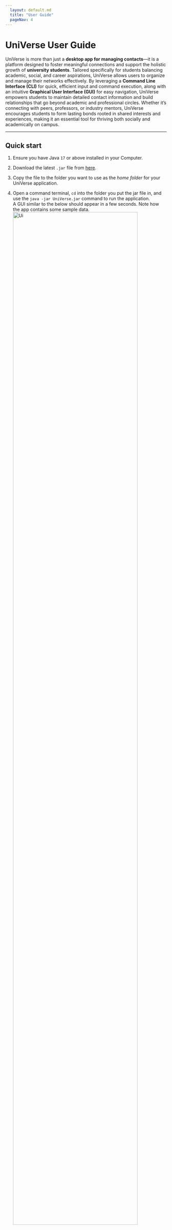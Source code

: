```yaml
---
  layout: default.md
  title: "User Guide"
  pageNav: 4
---
```


# UniVerse User Guide


UniVerse is more than just a **desktop app for managing contacts**—it is a platform designed to foster meaningful connections and support the holistic growth of **university students**. Tailored specifically for students balancing academic, social, and career aspirations, UniVerse allows users to organize and manage their networks effectively. By leveraging a **Command Line Interface (CLI)** for quick, efficient input and command execution, along with an intuitive **Graphical User Interface (GUI)** for easy navigation, UniVerse empowers students to maintain detailed contact information and build relationships that go beyond academic and professional circles. Whether it’s connecting with peers, professors, or industry mentors, UniVerse encourages students to form lasting bonds rooted in shared interests and experiences, making it an essential tool for thriving both socially and academically on campus.

<!-- * Table of Contents -->

<page-nav-print />

---

<div style="page-break-after: always;"></div>

## Quick start

1. Ensure you have Java `17` or above installed in your Computer.

2. Download the latest `.jar` file from [here](https://github.com/AY2425S1-CS2103T-T17-1/tp/releases).

3. Copy the file to the folder you want to use as the _home folder_ for your UniVerse application.

4. Open a command terminal, `cd` into the folder you put the jar file in, and use the `java -jar UniVerse.jar` command
   to run the application.<br>
   A GUI similar to the below should appear in a few seconds. Note how the app contains some sample data.<br>
   <img src="images/Ui.png" alt="Ui" style="width: 90%;">

5. Type the command in the command box and press **Enter** to execute it. e.g. typing **`help`** and pressing **Enter** will
   open the help window.<br>
   Some example commands you can try:

    - `list`: Lists all contacts.
    - `add n/John Doe p/98765432 e/johnd@example.com a/311, Clementi Ave 2, #02-25 u/NUS m/Computer Science b/13-12-2003`:
      Adds a contact named **John Doe** to UniVerse.

      <box type="info" seamless>
      
      **Note**: The `add` command supports **optional fields** such as:
        - `w/WORK_EXPERIENCE`: Specifies past work or internships (e.g., `w/Intern,Google,2023`).
        - `i/INTEREST`: Adds interests to a contact (e.g., `i/Photography`).
        - `t/TAG`: Tags to label the contact (e.g., `t/friends`).
      
      </box>

      These fields can be added to make contact information more detailed. Here’s an example with optional fields included:
      ```markdown
       add n/Alice Tan p/91234567 e/alice@example.com a/Blk 123 Clementi Ave 3, #05-10 u/NTU m/Engineering b/15-04-2000 w/Intern,Google,2023 i/Photography t/friend
      ```

    - `addi in/1 i/Reading`:
      Adds an interest called **Reading** to the contact at index 1.
    - `findu u/NUS`: Finds all contacts studying at **NUS**.
    - `findi i/Swimming`: Finds all contacts whose interests include **Swimming**.
    - `exit`: Exits the app.
   

6. Refer to the [Features](#features) below for details of each command.

---

<div style="page-break-after: always;"></div>

## Features

<box type="info" seamless>

**Notes about the command format:**<br>

- Words in `UPPER_CASE` are the parameters to be supplied by the user.<br>
  e.g. in `add n/NAME`, `NAME` is a parameter which can be used as `add n/John Doe`.

- Note that name cannot include prefixes that are already part of our commands.

- Items in square brackets are optional.<br>
  e.g `n/NAME [t/TAG]` can be used as `n/John Doe t/friend` or as `n/John Doe`.

- Items with `…`​ after them can be used multiple times including zero times.<br>
  e.g. `[t/TAG]…​` can be used as ` ` (i.e. 0 times), `t/friend`, `t/friend t/family` etc.

- Work experience parameter `[w/WORK_EXPERIENCE]` can only be used one time. <br>

- Parameters can be in any order.<br>
  e.g. if the command specifies `n/NAME p/PHONE_NUMBER`, `p/PHONE_NUMBER n/NAME` is also acceptable.

- Extraneous parameters for commands that do not take in parameters (such as `help`, `list`, `exit` and `clear`) will be ignored.<br>
  e.g. if the command specifies `help 123`, it will be interpreted as `help`.

- If you are using a PDF version of this document, be careful when copying and pasting commands that span multiple lines as space characters surrounding line-breaks may be omitted when copied over to the application.
  </box>

### Viewing help : `help`

_Shows a message explaning how to access the help page._

![help message](images/helpMessage.png)

**Format**: `help`

<br>

### Adding a person: `add`

_Adds a new person to UniVerse with their contact information._

**Format**:
```plaintext
add n/NAME p/PHONE_NUMBER e/EMAIL a/ADDRESS u/UNIVERSITY m/MAJOR b/BIRTHDATE [w/WORK_EXPERIENCE] [i/INTEREST]... [t/TAG]...
```

**Parameters**:

- `n/NAME`: Full name of the contact.
- `p/PHONE_NUMBER`: Numeric input of any length.
- `e/EMAIL`: Email address in `local-part@domain` format.
- `a/ADDRESS`: Contact's address.
- `u/UNIVERSITY`: University name (case-sensitive).
- `m/MAJOR`: Major or field of study (case-sensitive).
- `b/BIRTHDATE`: Date of birth in `dd-mm-yyyy` format.
- `[w/WORK_EXPERIENCE]`: Work experience in the format `ROLE,COMPANY,YEAR`, where role, company, and year are capitalised.
- `[i/INTEREST]...`: Interests of the contact (case-sensitive).
- `[t/TAG]...`: Tags for categorisation (case-sensitive).

<box type="info" seamless>

**Notes**:
- Contacts can have the same names but different phone numbers.

</box>

**Examples**:

1. Adding a person with work experience and interests:
   ```plaintext
   add n/John Doe p/98765432 e/johnd@example.com a/311, Clementi Ave 2, #02-25 u/NUS m/Computer Science b/13-12-2003 w/Intern,Google,2023 i/Swimming t/friends
   ```
   **Expected output**:
   ```plaintext
   New person added: John Doe; Phone: 98765432; Email: johnd@example.com; Address: 311, Clementi Ave 2, #02-25; Work Experience: Intern,Google,2023; Tags: [[friends]]; University: NUS; Major: Computer Science; Interests: [Swimming]
   ```

2. Adding a person with minimal fields:
   ```plaintext
   add n/Betsy Crowe p/98765431 e/betsycrowe@example.com a/Bishan Street 22, #02-12 u/NTU m/Engineering b/01-01-2001
   ```
   **Expected output**:
   ```plaintext
   New person added: Betsy Crowe; Phone: 98765431; Email: betsycrowe@example.com; Address: Bishan Street 22, #02-12; Work Experience: ; Tags: []; University: NTU; Major: Engineering; Interests: []
   ```

<box type="warning" seamless>

**Caution**:
- Ensure the email follows the `local-part@domain` format.
- The command accepts only one work experience entry per contact.

</box>

<br>

### Adding fields to an existing contact

#### Adding Interests: `addi`

_Adds interest(s) to an existing contact._

**Format**:
```plaintext
addi in/INDEX i/INTEREST...
```

**Parameters**:

- `in/INDEX`: Index of the contact to which you wish to add interests. It must be a number from 1 to the total number of existing contacts.
- `i/INTEREST...`: Interests to add. You can add multiple interests in a single command, with each interest limited to 20 characters.

<box type="info" seamless>

**Note**:
- Only newly added interests (i.e., interests not already part of the contact's list) will appear in the confirmation message and be added.
- Each new interest will automatically be capitalised.

</box>

<box type="warning" seamless>

**Caution**:
- Interests should not exceed **20 characters** per interest. Adding interests longer than this limit may cause them to be cut off in the UI display. For example, using `addi in/1 i/VeryLongInterestNameExceedingLimit` will save the interest but may not display fully.

</box>

**Examples**:

1. Adding a single interest:
   ```plaintext
   addi in/1 i/Swimming
   ```
   **Expected output**:
   ```plaintext
   New interests added to Alex Yeoh: [Swimming]
   ```

2. Adding multiple interests:
   ```plaintext
   addi in/2 i/Swimming i/Cycling
   ```
   **Expected output**:
   ```plaintext
   New interests added to Betsy Crower: [Cycling, Swimming]
   ```

<br>

#### Adding Work Experience: `addw`


_Adds work experience to an existing contact._

**Format**:
```plaintext
addw in/INDEX w/ROLE,COMPANY,YEAR
```

**Parameters**:

- `in/INDEX`: Index of the contact to which you wish to add work experience. It must be a number from 1 to the total number of existing contacts.
- `w/ROLE,COMPANY,YEAR`: Work experience details.
    - `ROLE`: One word, capitalised, alphabetic.
    - `COMPANY`: One word, capitalised, may include `&` and `-`, but not as the first character.
    - `YEAR`: A four-digit year.
  
<box type="warning" seamless>

**Caution**:
There should be no spacings between role, company, and year.

</box>
<box type="info" seamless>

**Note**:
Adding work experience to a contact with an existing entry will overwrite the old data.

</box>

**Examples**:

1. Adding a work experience entry:
   ```plaintext
   addw in/1 w/Engineer,Google,2023
   ```
   **Expected output**:
   ```plaintext
   Alex Yeoh work experience replaced to: Engineer,Google,2023
   ```

2. Overwriting work experience:
   ```plaintext
   addw in/2 w/Intern,Johnson&Johnson,2024
   ```
   **Expected output**:
   ```plaintext
   Betsy Crower work experience replaced to: Intern,Johnson&Johnson,2024
   ```

<br>

### Listing all persons: `list`

_Displays a list of all contacts in UniVerse._

**Format**:
```plaintext
list
```

<br>

### Editing a person: `edit`

_Edits an existing person’s information in UniVerse._

**Format**:
```plaintext
edit INDEX [n/NAME] [p/PHONE] [e/EMAIL] [a/ADDRESS] [t/TAG] [b/BIRTHDATE] [i/INTEREST] [w/WORK_EXPERIENCE] [m/MAJOR] [u/UNIVERSITY]...
```

**Parameters**:

- `INDEX`: Index of the contact to edit, as shown in the displayed list. It must be a number from 1 to the total number of existing contacts.
- `[n/NAME]`: Updated name for the contact.
- `[p/PHONE]`: Updated phone number.
- `[e/EMAIL]`: Updated email address.
- `[a/ADDRESS]`: Updated address.
- `[t/TAG]`: New tags to replace existing ones (case-sensitive).
- `[b/BIRTHDATE]`: Updated birthdate in `dd-mm-yyyy` format.
- `[i/INTEREST]`: New interests to replace existing ones (case-sensitive).
- `[w/WORK_EXPERIENCE]`: Updated work experience in `ROLE,COMPANY,YEAR` format.
- `[m/MAJOR]`: Updated major or field of study (case-sensitive).
- `[u/UNIVERSITY]`: Updated university (case-sensitive).

<box type="info" seamless>

**Notes**:
- At least one of the optional fields must be provided.
- Existing values are replaced by the new input values.
- **Removing Fields**: Use an empty parameter to remove values.
    - `i/`: Removes all interests.
    - `w/`: Removes work experience.
    - `t/`: Removes all tags.

</box>

**Examples**:

1. Edit phone number and email:
   ```plaintext
   edit 1 p/91234547 e/johndoe@example.com
   ```
   **Expected output**:
   ```plaintext
   Edited Person: Alex Yeoh; Phone: 91234547; Email: johndoe@example.com; Address: Blk 30 Geylang Street 29, #06-40; Work Experience: Engineer,Google,2023; Tags: [[friends]]; University: nus; Major: Business; Interests: [reading, cycling, Swimming]
   ```

2. Edit name and remove all tags:
   ```plaintext
   edit 2 n/Betsy Crower t/
   ```
   **Expected output**:
   ```plaintext
   Edited Person: Betsy Crower; Phone: 99272758; Email: berniceyu@example.com; Address: Blk 30 Lorong 3 Serangoon Gardens, #07-18; Work Experience: Engineer,Microsoft,2023; Tags: []; University: NTU; Major: engineering; Interests: [swimming]
   ```

3. Remove all interests from a contact:
   ```plaintext
   edit 3 i/
   ```
   **Expected output**:
   ```plaintext
   Edited Person: Charlotte Oliveiro; Phone: 93210283; Email: charlotte@example.com; Address: Blk 11 Ang Mo Kio Street 74, #11-04; Work Experience: Manager,Amazon,2024; Tags: []; University: SMU; Major: Accounting; Interests: []
   ```

4. Remove work experience:
   ```plaintext
   edit 4 w/
   ```
   **Expected output**:
   ```plaintext
   Edited Person: David Li; Phone: 91031282; Email: lidavid@example.com; Address: Blk 436 Serangoon Gardens Street 26, #16-43; Work Experience: ; Tags: [[family]]; University: NUS; Major: Law; Interests: [Reading, Traveling, Photography]
   ```
   
<br>

### Finding contacts 
#### Finding Contacts by Name: `find`

_Finds persons whose names contain any of the given keywords._

**Format**:
```plaintext
find KEYWORD [MORE_KEYWORDS]
```

**Parameters**:

- `KEYWORD`: One or more keywords to search for within names. The search is case-insensitive.

<box type="tip" seamless>

**Tip**: Type `list` to view the full list of contacts again.
</box>

**Notes**:

- The search is case-insensitive. E.g., `hans` matches `Hans`.
- The order of keywords does not matter. E.g., `Hans Bo` matches `Bo Hans`.
- Only full words are matched; e.g., `Han` does not match `Hans`.
- At least one keyword must match (OR search).

**Examples**:

1. Search for a contact by name:
   ```plaintext
   find John
   ```
   **Expected output**:
   ```plaintext
   2 persons listed!
   ```

2. Search using multiple keywords:
   ```plaintext
   find bob lee
   ```
   **Expected output**:
   ```plaintext
   2 persons listed!
   ```
   Displays `Bob Chen` and `Catherine Lee`

  <img src="images/findBobLeeResult.png" alt="result for 'find bob lee'" style="width: 80%;">

<br>
<br>

#### Finding Contacts by Interest: `findi`

_Finds contacts with specific interests._

**Format**:
```plaintext
findi i/INTEREST
```

**Parameters**:

- `i/INTEREST`: Interest to search for. **Partial matches** are allowed.

<box type="info" seamless>

**Note**: The search matches any contact with an interest that partially matches the provided keyword.
</box>

**Examples**:

1. Exact match search for "Swimming":
   ```plaintext
   findi i/swimming
   ```
   **Expected output**:
   ```plaintext
   Found 1 person that have similar interest
   ```
    <img src="images/findPplSwimming.png" alt="Result for 'findi i/swimming'" style="width: 70%;">

<br>

2. Partial match search for "swim":
   ```plaintext
   findi i/swim
   ```
   **Expected output**:
   ```plaintext
   Found 3 people that have similar interest
   ```
  

<box type="warning" seamless>

**Caution**:
- **Searching by multiple interests is not supported** and will trigger an error message.

Invalid formats:
```plaintext
findi i/reading i/swimming
findi i/reading,i/swimming
findi i/reading, i/swimming
findi i/reading swimming
findi i/reading,swimming
findi i/reading, swimming
```
</box>

<br>


#### Finding Contacts by Work Experience: `findw`

_Finds contacts with specific work experiences based on **company** and optionally **role** and **year**._

**Format**:
```plaintext
findw w/ROLE,COMPANY,YEAR
```

**Parameters**:

- `COMPANY`: Required. Name of the company.
- `ROLE`: Optional. Position held at the company.
- `YEAR`: Optional. Year of employment at the company.

<box type="info" seamless>

**Note**: `ROLE` and `YEAR` are optional, but `COMPANY` must always be specified.
</box>

**Examples**:

1. Find all contacts who worked at Google:
   ```plaintext
   findw w/Google
   ```
   **Expected output**:
   ```plaintext
   Found 6 people who have worked or are working at Google
   ```

2. Find contacts who interned at Google:
   ```plaintext
   findw w/Intern,Google
   ```
   **Expected output**:
   ```plaintext
   Found 4 people who have worked or are working as Intern at Google
   ```

3. Find contacts who interned at Google in 2024:
   ```plaintext
   findw w/Intern,Google,2024
   ```
   **Expected output**:
   ```plaintext
   Found 1 person who has worked or is working as Intern at Google in 2024
   ```
   <img src="images/findwInternGoogle2024.png" alt="Result for 'findw w/Intern,Google,2024'" style="width: 70%;">


<br>

#### Finding Contacts by University: `findu`

_Finds contacts associated with a specific university from the currently displayed list._

**Format**:
```plaintext
findu u/UNIVERSITY
```

**Parameters**:

- `u/UNIVERSITY`: The university to search for. This field is **case-sensitive**, and **partial matches** are supported.

<box type="tip" seamless>

**Tip**: University name is case-insensitive.
</box>

<box type="info" seamless>

**Note**:
The `findu` command searches within the **current list of displayed contacts**. To search the full contact list, type `list` before using `findu`.

**Example Workflow**:
1. Type `list` to display all contacts.
2. Use `findu u/NUS` to filter and show only contacts from NUS.
</box>

**Examples**:

1. **Exact Match**:
   ```plaintext
   findu u/SUTD
   ```
   **Expected output**:
   ```plaintext
   Found 1 person in SUTD
   ```

2. **Partial Match**:
   ```plaintext
   findu u/SUT
   ```
   **Expected output**:
   ```plaintext
   Found 1 person in SUT
   ```



<br>

#### Finding Contacts by Major: `findm`

_Finds contacts with a specific major from the currently displayed list._

**Format**:
```plaintext
findm m/MAJOR
```

**Parameters**:

- `m/MAJOR`: Major or field of study to search for. **Partial matches** are supported.

**Examples**:

1. **Exact Match**:
   ```plaintext
   findm m/Computer Science
   ```
   **Expected output**:
   ```plaintext
   Found 2 people that are taking Computer Science
   ```

2. **Partial Match**:
   ```plaintext
   findm m/Comp
   ```
   **Expected output**:
   ```plaintext
   Found 3 people that are taking Comp
   ```
   Display people taking `Computer Engineering` and `Computer Science`.

<img src="images/findPplCS.png" alt="result for 'findm m/Computer Science'" style="width: 70%;">


<br>
<br>


### Deleting a person: `delete`

_Deletes a specified person from UniVerse._

**Format**:
```plaintext
delete INDEX
```

**Parameters**:

- `INDEX`: The index number of the person to delete, as shown in the displayed list. It must be a number from 1 to the total number of existing contacts.

**Examples**:

1. Delete the second person in the full contact list:
   ```plaintext
   list
   delete 2
   ```
   **Expected output**:
   ```plaintext
   Deleted Person: Betsy Crower; Phone: 99272758; Email: berniceyu@example.com; Address: Blk 30 Lorong 3 Serangoon Gardens, #07-18; Work Experience: Intern,Johnson&Johnson,2024; Tags: []; University: NTU; Major: engineering; Interests: [Cycling, Swimming]
   ```

2. Delete the first person in search results for "Betsy":
   ```plaintext
   find Betsy
   delete 1
   ```
   **Expected output**:
   ```plaintext
   Deleted Person: Betsy Crowe; Phone: 98765431; Email: betsycrowe@example.com; Address: Bishan Street 22, #02-12; Work Experience: ; Tags: []; University: NTU; Major: Engineering; Interests: []
   ```

<br>

### Clearing all entries: `clear`

_Removes all entries from UniVerse._

**Format**:
```plaintext
clear
```

**Expected output**:
```plaintext
All contacts cleared from UniVerse.
```

<box type="warning" seamless>

**Caution**: This command permanently deletes all contacts. Ensure you want to clear all data before executing.
</box>

<br>

### Exiting the program: `exit`

_Closes the UniVerse application._

**Format**:
```plaintext
exit
```

**Expected output**:
Exit from application.


<div style="page-break-after: always;"></div>

## Data Management

### Saving the data

UniVerse data is saved in the hard disk automatically after any command that changes the data. There is no need to save manually.

### Editing the data file

UniVerse data are saved automatically as a JSON file `[JAR file location]/data/UniVerse.json`. Advanced users are welcome to update data directly by editing that data file.

<box type="warning" seamless>

**Caution:**
If your changes to the data file makes its format invalid, UniVerse will discard all data and start with an empty data file at the next run. Hence, it is recommended to take a backup of the file before editing it.<br>
Furthermore, certain edits can cause the UniVerse to behave in unexpected ways (e.g., if a value entered is outside the acceptable range). Therefore, edit the data file only if you are confident that you can update it correctly.
</box>

### Archiving data files `[coming in v2.0]`

_Details coming soon ..._

---


## FAQ

**Q**: How do I transfer my data to another Computer?<br>
**A**: Install the app in the other computer and overwrite the empty data file it creates with the file that contains the data of your previous UniVerse home folder.

---

<div style="page-break-after: always;"></div>

## Known Issues

1. **Using multiple screens**:  
If you move the application to a secondary screen, then switch back to using only the primary screen, the GUI may open off-screen. To resolve this, delete the `preferences.json` file created by the application before running it again.
2. **Help Window minimization issue**:  
If you minimize the Help Window and then run the `help` command (or use the `Help` menu, or the `F1` shortcut) again, the original Help Window will stay minimized, and no new Help Window will appear. To resolve this, manually restore the minimized Help Window.
3. **Major and University field validation**:
   - **Current Behaviour**: The application allows numbers-only input for the **major** and **university** fields (e.g., `m/12345` or `u/9876`).
   - **Limitation**: There is no restriction to prevent users from entering purely numerical values or module codes as majors and universities, which can cause inaccurate data.
   - **Planned Solution**: Stricter input validation to prevent numbers-only entries for these fields in future versions.
4. **Empty address book after deleting fields in JSON data file**:
   - **Current Behaviour**: If certain fields are deleted directly in the JSON data file, the UniVerse app may start with an empty address book without displaying an error message.
   - **Limitation**: There is no error handling to detect missing fields in the JSON data file, leading to data loss.
   - **Planned Solution**: Future versions may include validation to check for required fields in the JSON file and notify users of any missing fields upon loading.
5. **Future dates allowed in the `birthday` field**:
   - **Current Behaviour**: The application allows dates in the future to be entered as a birthday when adding a new contact.
   - **Limitation**: Accepting future dates for birthdays may lead to unrealistic data entries.
   - **Planned Solution**: Implement input validation to restrict the `birthday` field to past dates only.
6. **Adding interests with multiple `in/` prefixes**:
   - **Current Behaviour**: When using the `addi` command with multiple `in/` prefixes (e.g., `addi in/1 in/2 i/interest`), only the contact specified by the last `in/` index will receive the newly added interest.
   - **Limitation**: The command does not support adding interests to multiple contacts simultaneously, which could be confusing if users attempt to use multiple `in/` prefixes.
   - **Planned Solution**: Enforce validation to allow only one `in/` prefix in the `addi` command, or consider expanding functionality to support multiple contacts.
7. **Limitations with the `Work experience` field**:
   - **Current Behaviour**:
     - The `role` field cannot contain numbers or special characters, and can only accept one word.
     - The `company` field cannot contain numbers, and can only accept one word.
     - The `year` field accepts dates in the future.
   - **Limitation**:
     - The `role` and `company` fields for the `addw` command cannot contain spaces and are limited to single words.
     - There is limited flexibility in formatting for `Work experience`, which can cause inconsistencies.
   - **Planned Solution**: Relax the input validation for the `Work experience` field to allow:
     - Spaces after commas.
     - Optional capitalization of the first word.
     - Multi-word entries for both role and company (e.g., `software engineer, Jane Street, 2024`).
8. **Interest field length limit in `addi` command**:
   - **Current Behaviour**: Users can add interests that exceed 20 characters using the `addi` command, but the UI may truncate or cut off interests that are longer, potentially causing some interests to be partially displayed or hidden.
   - **Limitation**: The application does not enforce a character limit for interests in the `addi` command, resulting in display issues for longer entries.
   - **Planned Solution**: Introduce validation to limit interests to 20 characters in the `addi` command, or  ensure that all displayed interests fit within the UI without truncation.
   
---
<div style="page-break-after: always;"></div>

## Glossary

- **CLI (Command Line Interface)**: A user interface that allows interaction with the application through text-based commands, enabling quick and efficient data entry and command execution.

- **GUI (Graphical User Interface)**: The visual component of the application that users interact with. It includes buttons, panels, and other visual elements to make navigation easier.

- **Keyword**: A word or phrase used to search for or filter contacts within the app (e.g., an interest or university name in search commands).

- **Index**: The numerical identifier assigned to each contact in the list, used in commands such as `delete 1` or `edit 2` to specify which contact is being referenced.

- **Tag**: A label attached to a contact for categorization and easy filtering. Tags help organize contacts based on shared attributes or groups.

- **University**: The name of the institution where a contact is studying or has studied. This field helps users find and connect with peers from specific universities.

- **Major**: The field of study that a contact is pursuing or has completed. It helps users find contacts within the same academic field.

- **Work Experience**: Information detailing a contact’s professional experience, formatted as `role,company,year` (e.g., `Intern,Google,2023`).

- **Interest**: A hobby or activity that a contact is interested in, used to connect with others who share similar interests.

- **Find Command**: A command used to filter and display contacts based on specific criteria (e.g., `findu`, `findm`, `findi`, `findw`).

- **Alphanumeric**: Refers to characters that are either letters (A-Z, a-z) or numbers (0-9). It may include symbols such as underscores (_) and hyphens (-) in certain contexts, but generally excludes special characters unless specified.

- **Case-Insensitive**: A search term or keyword that matches regardless of whether it is in uppercase or lowercase (e.g., `findu u/nus` matches both "NUS" and "nus").

- **Partial Match**: A feature in some commands where the search does not require an exact match of the keyword, but can find results that contain the keyword as part of a longer string (e.g., `findm m/Comp` could match "Computer Science" and "Computer Engineering").

---
<div style="page-break-after: always;"></div>

## Command Summary
| Action                                      | Format, Examples                                                                                                                                                                                                                                                                                       |
|---------------------------------------------|--------------------------------------------------------------------------------------------------------------------------------------------------------------------------------------------------------------------------------------------------------------------------------------------------------|
| **Add new contact**                         | `add n/NAME p/PHONE_NUMBER e/EMAIL a/ADDRESS u/UNIVERSITY m/MAJOR b/BIRTHDATE [w/WORK_EXPERIENCE] [i/INTEREST]... [t/TAG]...`<br> e.g., `add n/Alice Tan p/91234567 e/alice@example.com a/Blk 123 Clementi Ave 3, #05-10 u/NTU m/Engineering b/15-04-2000 w/Intern,Google,2023 i/Photography t/friend` |
| **Add Interests to existing contact**       | `addi in/INDEX i/INTEREST...` <br> e.g., `addi in/1 i/Swimming`                                                                                                                                                                                                                                        |
| **Add Work Experience to existing contact** | `addw in/INDEX w/ROLE,COMPANY,YEAR` <br> e.g., `addw in/1 w/Intern,Google,2023`                                                                                                                                                                                                                        |
| **Delete a contact**                        | `delete INDEX` <br> e.g., `delete 3`                                                                                                                                                                                                                                                                   |
| **Edit an existing contact**                | `edit INDEX [n/NAME] [p/PHONE_NUMBER] [e/EMAIL] [a/ADDRESS] [u/UNIVERSITY] [m/MAJOR] [b/BIRTHDATE] [w/WORK_EXPERIENCE] [i/INTEREST]... [t/TAG]...` <br> e.g., `edit 2 n/James Lee e/jameslee@example.com`                                                                                              |
| **Delete all contacts**                     | `clear`                                                                                                                                                                                                                                                                                                |
| **Find by Name**                            | `find KEYWORD [MORE_KEYWORDS]`<br> e.g., `find James Jake`                                                                                                                                                                                                                                             |
| **Find by Interest**                        | `findi i/INTEREST` <br> e.g., `findi i/Swimming`                                                                                                                                                                                                                                                       |
| **Find by Work Experience**                 | `findw w/[ROLE],COMPANY,[YEAR]` <br> e.g., `findw w/Engineer,Google`, `findw w/Google`, `findw w/Google,2024`                                                                                                                                                                                          |
| **Find by University**                      | `findu u/UNIVERSITY` <br> e.g., `findu u/NUS`                                                                                                                                                                                                                                                          |
| **Find by Major**                           | `findm m/MAJOR` <br> e.g., `findm m/Computer Science`                                                                                                                                                                                                                                                  |
| **List all contacts**                       | `list`                                                                                                                                                                                                                                                                                                 |
| **Help**                                    | `help`                                                                                                                                                                                                                                                                                                 |
| **Exit the application**                    | `exit`                                                                                                                                                                                                                                                                                                 |

